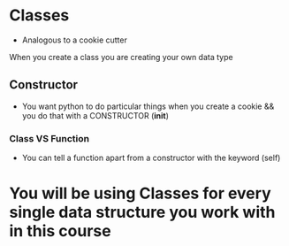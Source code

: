 # Classes

- Analogous to a cookie cutter

When you create a class you are creating your own data type

## Constructor

- You want python to do particular things when you create a cookie && you do that with a CONSTRUCTOR (**init**)

### Class VS Function

- You can tell a function apart from a constructor with the keyword (self)

# You will be using Classes for every single data structure you work with in this course
